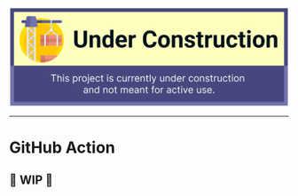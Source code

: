 <img src="https://raw.githubusercontent.com/zrosenbauer/art/main/banners/banner_under_construction.png" alt="Under Construction" />
<hr />

# GitHub Action

## 🚧 WIP 🚧

